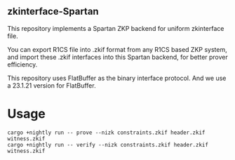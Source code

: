 zkinterface-Spartan
---------------------

This repository implements a Spartan ZKP backend for uniform zkinterface file.

You can export R1CS file into .zkif format from any R1CS based ZKP system, and import these .zkif interfaces into this Spartan backend, for better prover efficiency.

This repository uses FlatBuffer as the binary interface protocol. And we use a 23.1.21 version for FlatBuffer.

# Usage

```
cargo +nightly run -- prove --nizk constraints.zkif header.zkif witness.zkif
cargo +nightly run -- verify --nizk constraints.zkif header.zkif witness.zkif
```
